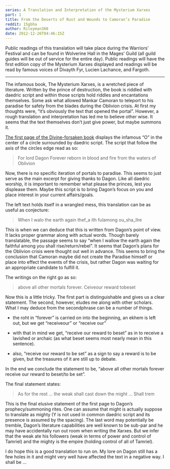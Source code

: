 ```yaml
---
series: A Translation and Interpretation of the Mysterium Xarxes
part: 1
title: From the Deserts of Rust and Wounds to Camoran’s Paradise
reddit: 15gbha
author: Rileyman360
date: 2012-12-26T04:46:15Z
---
```


Public readings of this translation will take place during the Warriors’
Festival and can be found in Wolverine Hall in the Mages’ Guild (all guild
guides will be out of service for the entire day). Public readings will have the
first edition copy of the Mysterium Xarxes displayed and readings will be read
by famous voices of Divayth Fyr, Lucien Lachance, and Fargoth.

----

The infamous book, The Mysterium Xarxes, is a wretched piece of literature.
Written by the prince of destruction, the book is riddled with daedric script
and within those scripts hold riddles and encantations themselves. Some ask what
allowed Mankar Camoran to teleport to his paradise for safety from the blades
during the Oblivion crisis. At first my thoughts were, “it’s obviously the text
that opened the portal”. However, a rough translation and interpretation has led
me to believe other wise. It seems that the text themselves don’t just give
power, but maybe summons it.

[The first page of the Divine-forsaken book][0] displays the infamous “O” in the
center of a circle surrounded by daedric script. The script that follow the axis
of the circles edge read as so:

> For lord Dagon Forever reborn in blood and fire from the waters of Oblivion

Now, there is no specific iteration of portals to paradise. This seems to just
serve as the main excerpt for giving thanks to Dagon. Like all daedric worship,
it is important to remember what please the princes, lest you displease them.
Maybe this script is to bring Dagon’s focus on you and place interest in your
current affairs/goals.

The left text holds itself in a wrangled mess, this translation can be as useful
as conjecture:

> When I walo the earth again thef\_a ith fulamong ou\_sha\_llre

This is when we can deduce that this is written from Dagon’s point of view. It
lacks proper grammar along with actual words. Though barely translatable, the
passage seems to say “when I wallow the earth again the faithful among you shall
rise/return/rebel”. It seems that Dagon’s plans for the Oblivion crisis were
thought out well in advance. This seems to bring the conclusion that Camoran
maybe did not create the Paradise himself or place into effect the events of the
crisis, but rather Dagon was waiting for an appropriate candidate to fulfill it.

The writings on the right go as so:

> above all other mortals forever. Ceiveour reward tobeset

Now this is a little tricky. The first part is distinguishable and gives us a
clear statement. The second, however, eludes me along with other scholars. What
I may deduce from the secondphrase can be a number of things.

- the roht in “forever” is carried on into the beginning, an ekhem is left out,
  but we get “receiveour” or “receive our”

- with that in mind we get, “receive our reward to beset” as in to receive a
  lavished or archaic (as what beset seems most nearly mean in this sentence).

- also, “receive our reward to be set” as a sign to say a reward is to be given,
  but the treasures of it are still up to debate.

In the end we conclude the statement to be, “above all other mortals forever
receive our reward to beset/to be set”.

The final statement states:

> As for the rest … the weak shall cast down the might … Shall trem

This is the final elusive statement of the first page to Dagon’s
prophecy/summoning rites. One can assume that might is actually suppose to
translate as mighty (Y is not used in common daedric script and its presence is
assumed by the spacing). The last word may potentially be tremble, Dagon’s
literature capabilities are well known to be sub-par and he may have
accidentally run out room when writing the Xarxes. But we infer that the weak
ate his followers (weak in terms of power and control of Tamriel) and the mighty
is the empire (holding control of all of Tamriel).

I do hope this is a good translation to run on. My lore on Dagon still has a few
holes in it and might very well have affected the text in a negative way. I
shall be …

[0]: https://images.uesp.net/e/e0/Mysterium_Xarxes_P1.jpg
